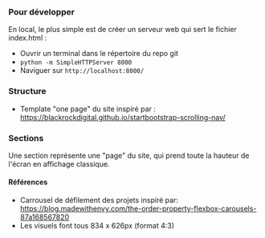 ### Pour développer
En local, le plus simple est de créer un serveur web qui sert le fichier index.html :
* Ouvrir un terminal dans le répertoire du repo git
* `python -m SimpleHTTPServer 8000`
* Naviguer sur `http://localhost:8000/`

### Structure
* Template "one page" du site inspiré par : https://blackrockdigital.github.io/startbootstrap-scrolling-nav/  

### Sections
Une section représente une "page" du site, qui prend toute la hauteur de l'écran en affichage classique.
#### Références
* Carrousel de défilement des projets inspiré par: https://blog.madewithenvy.com/the-order-property-flexbox-carousels-87a168567820
* Les visuels font tous 834 x 626px (format 4:3)
